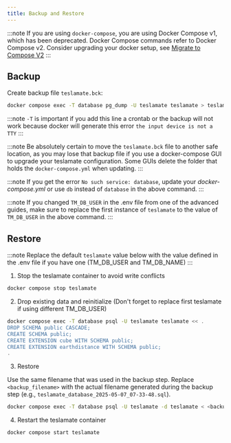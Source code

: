 ```yaml
---
title: Backup and Restore
---
```


:::note
If you are using `docker-compose`, you are using Docker Compose v1, which has been deprecated. Docker Compose commands refer to Docker Compose v2. Consider upgrading your docker setup, see [Migrate to Compose V2](https://docs.docker.com/compose/migrate/)
:::

## Backup

Create backup file `teslamate.bck`:

```bash
docker compose exec -T database pg_dump -U teslamate teslamate > teslamate_database_$(date +%F_%H-%M-%S).sql
```

:::note
`-T` is important if you add this line a crontab or the backup will not work because docker will generate this error `the input device is not a TTY`
:::

:::note
Be absolutely certain to move the `teslamate.bck` file to another safe location, as you may lose that backup file if you use a docker-compose GUI to upgrade your teslamate configuration. Some GUIs delete the folder that holds the `docker-compose.yml` when updating.
:::

:::note
If you get the error `No such service: database`, update your _docker-compose.yml_ or use `db` instead of `database` in the above command.
:::

:::note
If you changed `TM_DB_USER` in the .env file from one of the advanced guides, make sure to replace the first instance of `teslamate` to the value of `TM_DB_USER` in the above command.
:::

## Restore

:::note
Replace the default `teslamate` value below with the value defined in the .env file if you have one (TM_DB_USER and TM_DB_NAME)
:::

1. Stop the teslamate container to avoid write conflicts

```bash
docker compose stop teslamate
```

2. Drop existing data and reinitialize (Don't forget to replace first teslamate if using different TM_DB_USER)

```bash
docker compose exec -T database psql -U teslamate teslamate << .
DROP SCHEMA public CASCADE;
CREATE SCHEMA public;
CREATE EXTENSION cube WITH SCHEMA public;
CREATE EXTENSION earthdistance WITH SCHEMA public;
.
```

3. Restore

Use the same filename that was used in the backup step.
Replace `<backup_filename>` with the actual filename generated during the backup step (e.g., `teslamate_database_2025-05-07_07-33-48.sql`).

```bash
docker compose exec -T database psql -U teslamate -d teslamate < <backup_filename>
```

4. Restart the teslamate container

```bash
docker compose start teslamate
```
